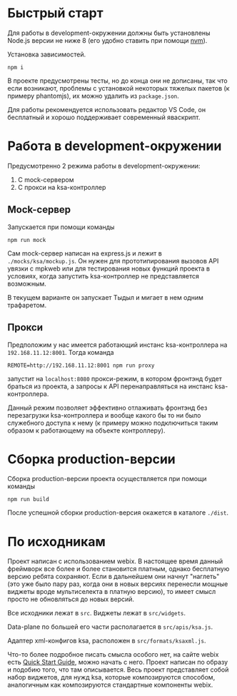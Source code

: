 # Быстрый старт

Для работы в development-окружении должны быть установлены Node.js версии не ниже 8 (его удобно ставить при помощи [nvm](https://github.com/creationix/nvm)).

Установка зависимостей.

```
npm i
```

В проекте предусмотрены тесты, но до конца они не дописаны, так что если возникают, проблемы с установкой некоторых тяжелых пакетов (к примеру phantomjs), их можно удалить из `package.json`.

Для работы рекомендуется использовать редактор VS Code, он бесплатный и хорошо поддерживает современный
яваскрипт.

# Работа в development-окружении

Предусмотренно 2 режима работы в development-окружении: 

1. С mock-сервером
2. С прокси на ksa-контроллер

## Mock-сервер

Запускается при помощи команды

```
npm run mock
```

Сам mock-сервер написан на express.js и лежит в `./mocks/ksa/mockup.js`.
Он нужен для прототипирования вызовов API увязки с mpkweb или для
тестирования новых функций проекта в условиях, когда запустить 
ksa-контроллер не представляется возможным.

В текущем варианте он запускает Тыдыл и мигает в нем одним трафаретом.

## Прокси

Предположим у нас имеется работающий инстанс ksa-контроллера на `192.168.11.12:8001`. Тогда команда 

```
REMOTE=http://192.168.11.12:8001 npm run proxy
```

запустит на `localhost:8080` прокси-режим, в котором фронтэнд будет браться из проекта, а запросы к API перенаправляться на инстанс ksa-контроллера. 

Данный режим позволяет эффективно отлаживать фронтэнд без перезагрузки ksa-контроллера и вообще какого бы то ни было служебного доступа к нему (к примеру можно подключиться таким образом к работающему на объекте контроллеру). 

# Сборка production-версии

Сборка production-версии проекта осуществляется при помощи команды

```
npm run build
```

После успешной сборки production-версия окажется в каталоге `./dist`.

# По исходникам

Проект написан с использованием webix. В настоящее время данный фреймворк все более и более становится платным, однако бесплатную версию ребята сохраняют. Если в дальнейшем они начнут "наглеть" (это уже было пару раз, когда они в новых версиях перенесли мощные виджеты вроде мультиселекта в платную версию), то имеет смысл просто не обновляться до новых версий.

Все исходники лежат в `src`. Виджеты лежат в `src/widgets`. 

Data-plane по большей его части располагается в `src/apis/ksa.js`.

Адаптер xml-конфигов ksa, расположен в `src/formats/ksaxml.js`.

Что-то более подробное писать смысла особого нет, на сайте webix есть [Quick Start Guide](https://docs.webix.com/tutorials__quick_start.html), можно начать с него. Проект написан по образу и подобию того, что там описывается. Весь проект представляет собой набор виджетов, для нужд ksa, которые композируются способом, аналогичным как композируются стандартные компоненты webix.
